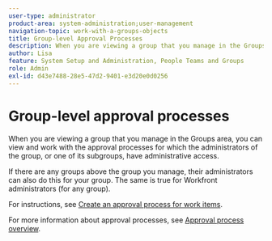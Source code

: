 ```yaml
---
user-type: administrator
product-area: system-administration;user-management
navigation-topic: work-with-a-groups-objects
title: Group-level Approval Processes
description: When you are viewing a group that you manage in the Groups area, you can view and work with the approval processes for which the administrators of the group, or one of its subgroups, have administrative access.
author: Lisa
feature: System Setup and Administration, People Teams and Groups
role: Admin
exl-id: d43e7488-28e5-47d2-9401-e3d20e0d0256
---
```

# Group-level approval processes

When you are viewing a group that you manage in the Groups area, you can view and work with the approval processes for which the administrators of the group, or one of its subgroups, have administrative access.

If there are any groups above the group you manage, their administrators can also do this for your group. The same is true for Workfront administrators (for any group).

For instructions, see [Create an approval process for work items](../../../administration-and-setup/customize-workfront/configure-approval-milestone-processes/create-approval-processes.md).

For more information about approval processes, see [Approval process overview](../../../review-and-approve-work/manage-approvals/approval-process-in-workfront.md).
